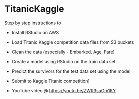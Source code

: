 # TitanicKaggle

Step by step instructions to
- Install RStudio on AWS
- Load Titanic Kaggle competition data files from S3 buckets
- Clean the data (especially - Embarked, Age, Fare)
- Create a model using RStudio on the train data set
- Predict the survivors for the test data set using the model
- Submit to Kaggle Titanic competition]

- YouTube video @ https://youtu.be/ZWR3suGm1KY
